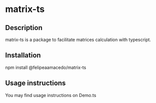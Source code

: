 # matrix-ts
## Description
matrix-ts is a package to facilitate matrices calculation with typescript.

## Installation
npm install @felipeaamacedo/matrix-ts

## Usage instructions
You may find usage instructions on Demo.ts
